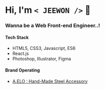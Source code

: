 # Hi, I'm `< JEEWON />`  👻

### Wanna be a Web Front-end Engineer..!

#### Tech Stack
  + HTML5, CSS3, Javascript, ES6
  + React.js
  + Photoshop, Illustrator, Figma
  
#### Brand Operating
  + [A.ELO : Hand-Made Steel Accessory](https://www.idus.com/a-elo)
